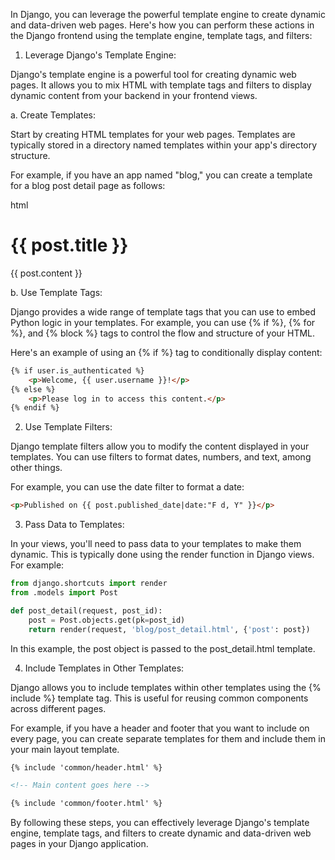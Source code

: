 In Django, you can leverage the powerful template engine to create dynamic and data-driven web pages. Here's how you can perform these actions in the Django frontend using the template engine, template tags, and filters:

1. Leverage Django's Template Engine:

Django's template engine is a powerful tool for creating dynamic web pages. It allows you to mix HTML with template tags and filters to display dynamic content from your backend in your frontend views.

a. Create Templates:

Start by creating HTML templates for your web pages. Templates are typically stored in a directory named templates within your app's directory structure.

For example, if you have an app named "blog," you can create a template for a blog post detail page as follows:

html

<!-- templates/blog/post_detail.html -->

<!DOCTYPE html>
<html>
<head>
    <title>{{ post.title }}</title>
</head>
<body>
    <h1>{{ post.title }}</h1>
    <p>{{ post.content }}</p>
</body>
</html>

b. Use Template Tags:

Django provides a wide range of template tags that you can use to embed Python logic in your templates. For example, you can use {% if %}, {% for %}, and {% block %} tags to control the flow and structure of your HTML.

Here's an example of using an {% if %} tag to conditionally display content:

```html
{% if user.is_authenticated %}
    <p>Welcome, {{ user.username }}!</p>
{% else %}
    <p>Please log in to access this content.</p>
{% endif %}
```

2. Use Template Filters:

Django template filters allow you to modify the content displayed in your templates. You can use filters to format dates, numbers, and text, among other things.

For example, you can use the date filter to format a date:

```html
<p>Published on {{ post.published_date|date:"F d, Y" }}</p>
```

3. Pass Data to Templates:

In your views, you'll need to pass data to your templates to make them dynamic. This is typically done using the render function in Django views. For example:

```python
from django.shortcuts import render
from .models import Post

def post_detail(request, post_id):
    post = Post.objects.get(pk=post_id)
    return render(request, 'blog/post_detail.html', {'post': post})
```

In this example, the post object is passed to the post_detail.html template.

4. Include Templates in Other Templates:

Django allows you to include templates within other templates using the {% include %} template tag. This is useful for reusing common components across different pages.

For example, if you have a header and footer that you want to include on every page, you can create separate templates for them and include them in your main layout template.

```html
{% include 'common/header.html' %}

<!-- Main content goes here -->

{% include 'common/footer.html' %}
```

By following these steps, you can effectively leverage Django's template engine, template tags, and filters to create dynamic and data-driven web pages in your Django application.